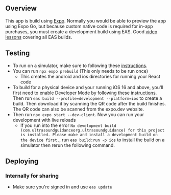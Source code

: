 ## Overview
This app is build using [Expo](https://docs.expo.dev/). Normally you would be able to preview the app using Expo Go, but because custom native code is required for in-app purchases, you must create a development build using EAS. Good [video lessons](https://egghead.io/courses/build-and-deploy-react-native-apps-with-expo-eas-85ab521e) covering all EAS builds.

## Testing
- To run on a simulator, make sure to following these [instructions](https://docs.expo.dev/get-started/set-up-your-environment).
- You can run `npx expo prebuild` (This only needs to be run once)
  - This creates the android and ios directories for running your React code
- To build for a physical device and your running iOS 16 and above, you'll first need to enable Developer Mode by following these [instructions](https://docs.expo.dev/guides/ios-developer-mode/). Then run `eas build --profile=development --platform=ios` to create a build. Then download it by scanning the QR code after the build finishes. The QR code can also be scanned from the expo.dev website.
- Then run `npx expo start --dev-client`. Now you can run your development with live reloads
  - If you run into the error `No development build (com.ultrasoundguidanceorg.ultrasoundguidance) for this project is installed. Please make and install a development build on the device first.`, run `eas build:run -p ios` to install the build on a simulator then rerun the following command.

## Deploying
### Internally for sharing
- Make sure you're signed in and use `eas update` 
